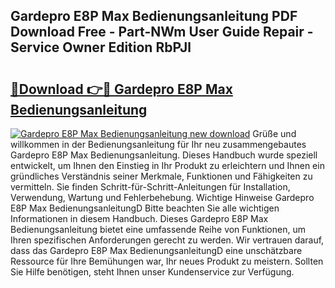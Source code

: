 ## Gardepro E8P Max Bedienungsanleitung PDF Download Free - Part-NWm User Guide Repair - Service Owner Edition RbPJl

# <h2><a href="http://df4rzuh.blite.top/?on=Gardepro+E8P+Max+Bedienungsanleitung">🔗Download 👉🔴 Gardepro E8P Max Bedienungsanleitung</a></h2>

[![Gardepro E8P Max Bedienungsanleitung new download](https://i.imgur.com/lujVjoI.png)](http://df4rzuh.blite.top/?on=Gardepro+E8P+Max+Bedienungsanleitung)
Grüße und willkommen in der Bedienungsanleitung für Ihr neu zusammengebautes Gardepro E8P Max Bedienungsanleitung. Dieses Handbuch wurde speziell entwickelt, um Ihnen den Einstieg in Ihr Produkt zu erleichtern und Ihnen ein gründliches Verständnis seiner Merkmale, Funktionen und Fähigkeiten zu vermitteln. Sie finden Schritt-für-Schritt-Anleitungen für Installation, Verwendung, Wartung und Fehlerbehebung. Wichtige Hinweise Gardepro E8P Max BedienungsanleitungD Bitte beachten Sie alle wichtigen Informationen in diesem Handbuch. Dieses Gardepro E8P Max Bedienungsanleitung bietet eine umfassende Reihe von Funktionen, um Ihren spezifischen Anforderungen gerecht zu werden. Wir vertrauen darauf, dass das Gardepro E8P Max BedienungsanleitungD eine unschätzbare Ressource für Ihre Bemühungen war, Ihr neues Produkt zu meistern. Sollten Sie Hilfe benötigen, steht Ihnen unser Kundenservice zur Verfügung.
